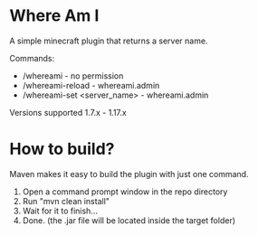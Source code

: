 # Where Am I
A simple minecraft plugin that returns a server name.

Commands:
- /whereami - no permission
- /whereami-reload - whereami.admin
- /whereami-set <server_name> - whereami.admin

Versions supported 1.7.x - 1.17.x

# How to build?
Maven makes it easy to build the plugin with just one command.

1. Open a command prompt window in the repo directory
2. Run "mvn clean install"
3. Wait for it to finish...
4. Done. (the .jar file will be located inside the target folder)
